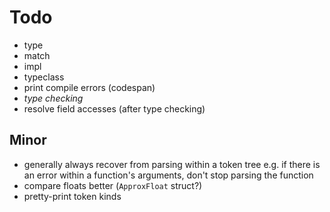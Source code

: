 # Todo

- type
- match
- impl
- typeclass
- print compile errors (codespan)
- *type checking*
- resolve field accesses (after type checking)

## Minor

- generally always recover from parsing within a token tree
  e.g. if there is an error within a function's arguments,
  don't stop parsing the function
- compare floats better (`ApproxFloat` struct?)
- pretty-print token kinds
